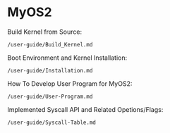 # MyOS2

Build Kernel from Source:

    /user-guide/Build_Kernel.md

Boot Environment and Kernel Installation:

    /user-guide/Installation.md

How To Develop User Program for MyOS2:

    /user-guide/User-Program.md

Implemented Syscall API and Related Opetions/Flags:

    /user-guide/Syscall-Table.md
